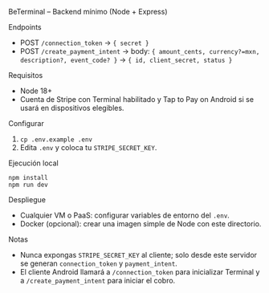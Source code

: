 BeTerminal – Backend mínimo (Node + Express)

Endpoints
- POST `/connection_token` → `{ secret }`
- POST `/create_payment_intent` → body: `{ amount_cents, currency?=mxn, description?, event_code? }` → `{ id, client_secret, status }`

Requisitos
- Node 18+
- Cuenta de Stripe con Terminal habilitado y Tap to Pay on Android si se usará en dispositivos elegibles.

Configurar
1. `cp .env.example .env`
2. Edita `.env` y coloca tu `STRIPE_SECRET_KEY`.

Ejecución local
```
npm install
npm run dev
```

Despliegue
- Cualquier VM o PaaS: configurar variables de entorno del `.env`.
- Docker (opcional): crear una imagen simple de Node con este directorio.

Notas
- Nunca expongas `STRIPE_SECRET_KEY` al cliente; solo desde este servidor se generan `connection_token` y `payment_intent`.
- El cliente Android llamará a `/connection_token` para inicializar Terminal y a `/create_payment_intent` para iniciar el cobro.

